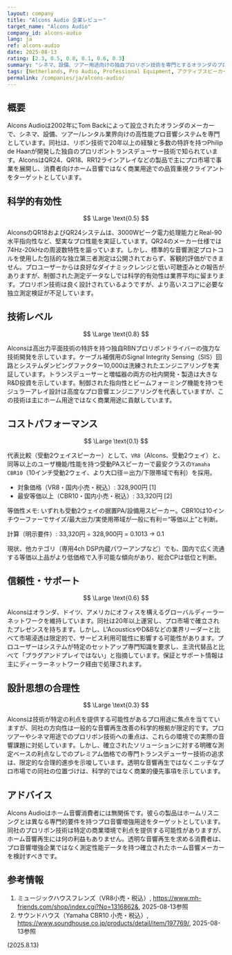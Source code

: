```yaml
---
layout: company
title: "Alcons Audio 企業レビュー"
target_name: "Alcons Audio"
company_id: alcons-audio
lang: ja
ref: alcons-audio
date: 2025-08-13
rating: [2.3, 0.5, 0.8, 0.1, 0.6, 0.3]
summary: "シネマ、設備、ツアー用途向けの独自プロリボン技術を専門とするオランダのプロ音響メーカーで、ホーム音響への関連性は限定的"
tags: [Netherlands, Pro Audio, Professional Equipment, アクティブスピーカー, スピーカー, プロ用, リボン型]
permalink: /companies/ja/alcons-audio/
---
```

## 概要

Alcons Audioは2002年にTom Backによって設立されたオランダのメーカーで、シネマ、設備、ツアー/レンタル業界向けの高性能プロ音響システムを専門としています。同社は、リボン技術で20年以上の経験と多数の特許を持つPhilip de Haanが開発した独自のプロリボントランスデューサー技術で知られています。AlconsはQR24、QR18、RR12ラインアレイなどの製品で主にプロ市場で事業を展開し、消費者向けホーム音響ではなく商業用途での品質重視クライアントをターゲットとしています。

## 科学的有効性

$$ \Large \text{0.5} $$

AlconsのQR18およびQR24システムは、3000Wピーク電力処理能力とReal-90水平指向性など、堅実なプロ性能を実証しています。QR24のメーカー仕様では74Hz-20kHzの周波数特性を謳っています。しかし、標準的な音響測定プロトコルを使用した包括的な独立第三者測定は公開されておらず、客観的評価ができません。プロユーザーからは良好なダイナミックレンジと低い可聴歪みとの報告がありますが、制御された測定データなしでは科学的有効性は業界平均に留まります。プロリボン技術は良く設計されているようですが、より高いスコアに必要な独立測定検証が不足しています。

## 技術レベル

$$ \Large \text{0.8} $$

Alconsは高出力平面技術の特許を持つ独自RBNプロリボンドライバーの強力な技術開発を示しています。ケーブル補償用のSignal Integrity Sensing（SIS）回路とシステムダンピングファクター10,000は洗練されたエンジニアリングを実証しています。トランスデューサーと増幅器の両方の社内開発・製造は大きなR&D投資を示しています。制御された指向性とビームフォーミング機能を持つモジュラーアレイ設計は高度なプロ音響エンジニアリングを代表していますが、この技術は主にホーム用途ではなく商業用途に貢献しています。

## コストパフォーマンス

$$ \Large \text{0.1} $$

代表比較（受動2ウェイスピーカー）として、`VR8`（Alcons、受動2ウェイ）と、同等以上のユーザ機能/性能を持つ受動PAスピーカーで最安クラスの`Yamaha CBR10`（10インチ受動2ウェイ、より大口径＝出力/下限帯域で有利）を採用。

- 対象価格（VR8・国内小売・税込）: 328,900円 [1]
- 最安等価以上（CBR10・国内小売・税込）: 33,320円 [2]

等価性メモ: いずれも受動2ウェイの据置PA/設備用スピーカー。CBR10は10インチウーファーでサイズ/最大出力/実使用帯域が一般に有利＝“等価以上”と判断。

計算（明示要件）: 33,320円 ÷ 328,900円 = 0.1013 → 0.1

現状、他カテゴリ（専用4ch DSP内蔵パワーアンプなど）でも、国内で広く流通する等価以上品がより低価格で入手可能な傾向があり、総合CPは低位と判断。

## 信頼性・サポート

$$ \Large \text{0.6} $$

Alconsはオランダ、ドイツ、アメリカにオフィスを構えるグローバルディーラーネットワークを維持しています。同社は20年以上運営し、プロ市場で確立されたプレゼンスを持ちます。しかし、L'AcousticsやD&Bなどの業界リーダーと比べて市場浸透は限定的で、サービス利用可能性に影響する可能性があります。プロユーザーはシステムが特定のセットアップ専門知識を要求し、主流代替品と比べて「プラグアンドプレイではない」と指摘しています。保証とサポート情報は主にディーラーネットワーク経由で処理されます。

## 設計思想の合理性

$$ \Large \text{0.3} $$

Alconsは技術が特定の利点を提供する可能性があるプロ用途に焦点を当てていますが、同社の方向性は一般的な音響再生改善の科学的根拠が限定的です。プロツアーやシネマ用途でのプロリボン技術への重点は、これらの環境での実際の音響課題に対処しています。しかし、確立されたソリューションに対する明確な測定ベースの利点なしでのプレミアム価格での専門トランスデューサー技術の追求は、限定的な合理的進歩を示唆しています。透明な音響再生ではなくニッチなプロ市場での同社の位置づけは、科学的ではなく商業的優先事項を示しています。

## アドバイス

Alcons Audioはホーム音響消費者には無関係です。彼らの製品はホームリスニングとは異なる専門的要件を持つプロ音響増強用途をターゲットとしています。同社のプロリボン技術は特定の商業環境で利点を提供する可能性がありますが、ホーム音響再生には何の利益もありません。透明な音響再生を求める消費者は、プロ音響増強企業ではなく測定性能データを持つ確立されたホーム音響メーカーを検討すべきです。

## 参考情報

1. ミュージックハウスフレンズ（VR8小売・税込）, https://www.mh-friends.com/shop/index.cgi?No=1316862&, 2025-08-13参照
2. サウンドハウス（Yamaha CBR10 小売・税込）, https://www.soundhouse.co.jp/products/detail/item/197769/, 2025-08-13参照

(2025.8.13)